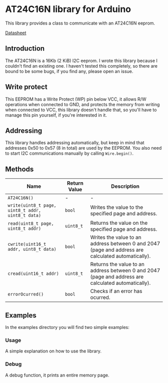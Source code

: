 # AT24C16N library for Arduino
This library provides a class to communicate with an AT24C16N eeprom.

[Datasheet](https://www.mouser.com/datasheet/2/268/doc0180-1180742.pdf)

## Introduction
The AT24C16N is a 16Kb (2 KiB) I2C eeprom. I wrote this library because I couldn't find an existing one. I haven't tested this completely, so there are bound to be some bugs, if you find any, please open an issue.
## Write protect
This EEPROM has a Write Protect (WP) pin below VCC, it allows R/W operations when connected to GND, and protects the memory from writing when connected to VCC, this library doesn't handle that, so you'll have to manage this pin yourself, if you're interested in it.
## Addressing
This library handles addressing automatically, but keep in mind that addresses 0x50 to 0x57 (8 in total) are used by the EEPROM. You also need to start I2C communications manually by calling `Wire.begin()`.
## Methods
| Name | Return Value | Description |
| ------ | ------ | ------ |
| `AT24C16N()` | - | - | Constructor |
| `write(uint8_t page, uint8_t addr, uint8_t data)` | `bool` | Writes the value to the specified page and address. |
| `read(uint8_t page, uint8_t addr)` | `uint8_t` | Returns the value on the specified page and address. |
| `cwrite(uint16_t addr, uint8_t data)` | `bool` | Writes the value to an address between 0 and 2047 (page and address are calculated automatically). |
| `cread(uint16_t addr)` | `uint8_t` | Returns the value to an address between 0 and 2047 (page and address are calculated automatically). |
| `errorOcurred()` | `bool` | Checks if an error has ocurred. |
## Examples
In the examples directory you will find two simple examples:
### Usage
A simple explanation on how to use the library.
### Debug
A debug function, it prints an entire memory page.
